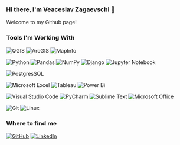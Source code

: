 ### Hi there, I'm Veaceslav Zagaevschi 👋

Welcome to my Github page! 

### Tools I'm Working With
![QGIS](https://img.shields.io/badge/QGIS-%23589632.svg?style=flat-square&logo=qgis&logoColor=white)
![ArcGIS](https://img.shields.io/badge/ArcGIS-%23#FAFAFA.svg?style=flat-square&logo=arcgis&logoColor=black)
![MapInfo](https://img.shields.io/badge/MapInfo-%23#FAFAFA.svg?style=flat-square&logo=mapinfo&logoColor=black)

![Python](https://img.shields.io/badge/Python-3670A0?style=flat-square&logo=python&logoColor=ffdd54)
![Pandas](https://img.shields.io/badge/Pandas-%23150458.svg?style=flat-square&logo=pandas&logoColor=white)
![NumPy](https://img.shields.io/badge/Numpy-%23013243.svg?style=flat-square&logo=numpy&logoColor=white)
![Django](https://img.shields.io/badge/Django-%23092E20.svg?style=flat-square&logo=django&logoColor=white)
![Jupyter Notebook](https://img.shields.io/badge/Jupyter-%23FA0F00.svg?style=flat-square&logo=jupyter&logoColor=white)

![PostgresSQL](https://img.shields.io/badge/PostgreSQL-%23316192.svg?style=flat-square&logo=postgresql&logoColor=white)

![Microsoft Excel](https://img.shields.io/badge/Microsoft%20Excel-217346?style=flat-square&logo=microsoft-excel&logoColor=white)
![Tableau](https://img.shields.io/badge/-Tableau-E97627?style=flat-square&logo=tableau&logoColor=white)
![Power Bi](https://img.shields.io/badge/Power%20BI-F2C811?style=flat-square&logo=powerbi&logoColor=black)

![Visual Studio Code](https://img.shields.io/badge/Visual%20Studio%20Code-0078d7.svg?style=flat-square&logo=visual-studio-code&logoColor=white)
![PyCharm](https://img.shields.io/badge/PyCharm-143?style=flat-square&logo=pycharm&logoColor=black&color=black&labelColor=green)
![Sublime Text](https://img.shields.io/badge/Sublime%20Text-%23575757.svg?style=flat-square&logo=sublime-text&logoColor=important)
![Microsoft Office](https://img.shields.io/badge/Microsoft%20Office-D83B01?style=flat-square&logo=microsoft-office&logoColor=white)

![Git](https://img.shields.io/badge/Git-%23F05033.svg?style=flat-square&logo=git&logoColor=white)
![Linux](https://img.shields.io/badge/Linux-FCC624?style=flat-square&logo=linux&logoColor=black)

### Where to find me

<p>
  <a href="https://github.com/vzagaevschi" target="_blank"><img alt="GitHub" src="https://img.shields.io/badge/GitHub-%2312100E.svg?&style=for-the-badge&logo=Github&logoColor=white" /></a>
  <a href="https://www.linkedin.com/in/veaceslavzagaevschi" target="_blank"><img alt="LinkedIn" src="https://img.shields.io/badge/linkedin-%230077B5.svg?&style=for-the-badge&logo=linkedin&logoColor=white" /></a>
</p>
